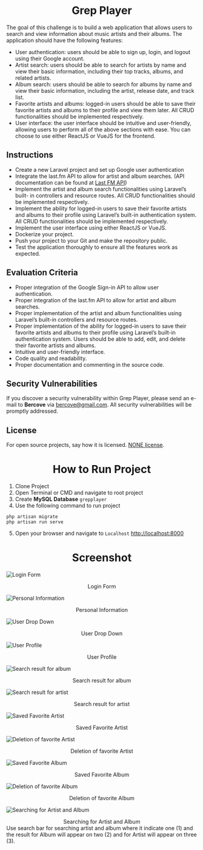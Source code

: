 # <center>Grep Player</center>

The goal of this challenge is to build a web application that allows users to
search and view information about music artists and their albums. The
application should have the following features:

- User authentication: users should be able to sign up, login, and logout
using their Google account.
- Artist search: users should be able to search for artists by name and view
their basic information, including their top tracks, albums, and related
artists.
- Album search: users should be able to search for albums by name and view
their basic information, including the artist, release date, and track list.
- Favorite artists and albums: logged-in users should be able to save their
favorite artists and albums to their profile and view them later. All CRUD
functionalities should be implemented respectively.
- User interface: the user interface should be intuitive and user-friendly,
allowing users to perform all of the above sections with ease. You can
choose to use either ReactJS or VueJS for the frontend.

## Instructions

- Create a new Laravel project and set up Google user authentication
- Integrate the last.fm API to allow for artist and album searches. (API
documentation can be found at [Last FM API](https://www.last.fm/api))
- Implement the artist and album search functionalities using Laravel’s built-
in controllers and resource routes. All CRUD functionalities should be
implemented respectively.
- Implement the ability for logged-in users to save their favorite artists and
albums to their profile using Laravel’s built-in authentication system. All
CRUD functionalities should be implemented respectively.
- Implement the user interface using either ReactJS or VueJS.
- Dockerize your project.
- Push your project to your Git and make the repository public.
- Test the application thoroughly to ensure all the features work as
expected.

## Evaluation Criteria
- Proper integration of the Google Sign-in API to allow user authentication.
- Proper integration of the last.fm API to allow for artist and album searches.
- Proper implementation of the artist and album functionalities using
Laravel’s built-in controllers and resource routes.
- Proper implementation of the ability for logged-in users to save their
favorite artists and albums to their profile using Laravel’s built-in
authentication system. Users should be able to add, edit, and delete their
favorite artists and albums.
- Intuitive and user-friendly interface.
- Code quality and readability.
- Proper documentation and commenting in the source code.

## Security Vulnerabilities

If you discover a security vulnerability within Grep Player, please send an e-mail to **Bercove** via [bercove@gmail.com](mailto:bercove@gmail.com). All security vulnerabilities will be promptly addressed.

## License

For open source projects, say how it is licensed. [NONE license](https://github.com/Bercove/GrepPlayer.git).

# <center>How to Run Project</center>
1. Clone Project 
2. Open Terminal or CMD and navigate to root project
3. Create **MySQL Database** `grepplayer`
4. Use the following command to run project
```
php artisan migrate
php artisan run serve
```
5. Open your browser and navigate to `Localhost` [http://localhost:8000](http://localhost:8000)

# <center>Screenshot</center>
![Login Form](public/screenshot/1.png)
<center>Login Form</center>

![Personal Information](public/screenshot/2.png)
<center>Personal Information</center>

![User Drop Down](public/screenshot/3.png)
<center>User Drop Down</center>

![User Profile](public/screenshot/4.png)
<center>User Profile</center>

![Search result for album](public/screenshot/5.png)
<center>Search result for album</center>

![Search result for artist](public/screenshot/6.png)
<center>Search result for artist</center>

![Saved Favorite Artist](public/screenshot/7.png)
<center>Saved Favorite Artist</center>

![Deletion of favorite Artist](public/screenshot/8.png)
<center>Deletion of favorite Artist</center>

![Saved Favorite Album](public/screenshot/9.png)
<center>Saved Favorite Album</center>

![Deletion of favorite Album](public/screenshot/10.png)
<center>Deletion of favorite Album</center>

![Searching for Artist and Album](public/screenshot/11.png)
<center>Searching for Artist and Album</center>
Use search bar for searching artist and album where it indicate one (1) and the result for Album will appear on two (2) and for Artist will appear on three (3).
